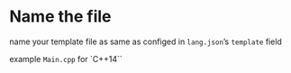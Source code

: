# Name the file

name your template file as same as configed in `lang.json`’s `template` field

example `Main.cpp` for `C++14``
